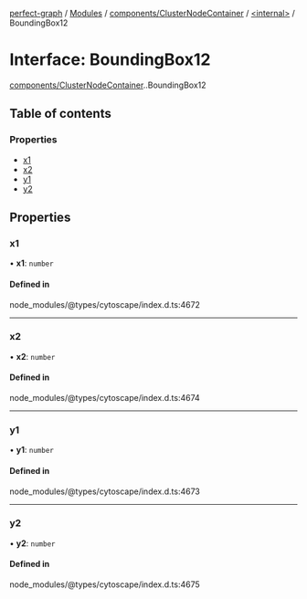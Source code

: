 [perfect-graph](../README.md) / [Modules](../modules.md) / [components/ClusterNodeContainer](../modules/components_ClusterNodeContainer.md) / [<internal\>](../modules/components_ClusterNodeContainer._internal_.md) / BoundingBox12

# Interface: BoundingBox12

[components/ClusterNodeContainer](../modules/components_ClusterNodeContainer.md).[<internal>](../modules/components_ClusterNodeContainer._internal_.md).BoundingBox12

## Table of contents

### Properties

- [x1](components_ClusterNodeContainer._internal_.BoundingBox12.md#x1)
- [x2](components_ClusterNodeContainer._internal_.BoundingBox12.md#x2)
- [y1](components_ClusterNodeContainer._internal_.BoundingBox12.md#y1)
- [y2](components_ClusterNodeContainer._internal_.BoundingBox12.md#y2)

## Properties

### x1

• **x1**: `number`

#### Defined in

node_modules/@types/cytoscape/index.d.ts:4672

___

### x2

• **x2**: `number`

#### Defined in

node_modules/@types/cytoscape/index.d.ts:4674

___

### y1

• **y1**: `number`

#### Defined in

node_modules/@types/cytoscape/index.d.ts:4673

___

### y2

• **y2**: `number`

#### Defined in

node_modules/@types/cytoscape/index.d.ts:4675
